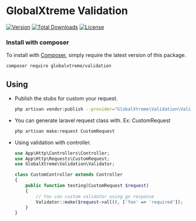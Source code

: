GlobalXtreme Validation
======

[![Version](http://poser.pugx.org/globalxtreme/validation/version)](https://packagist.org/packages/globalxtreme/validation)
[![Total Downloads](http://poser.pugx.org/globalxtreme/validation/downloads)](https://packagist.org/packages/globalxtreme/validation)
[![License](http://poser.pugx.org/globalxtreme/validation/license)](https://packagist.org/packages/globalxtreme/validation)

### Install with composer

To install with [Composer](https://getcomposer.org/), simply require the
latest version of this package.

```bash
composer require globalxtreme/validation
```

## Using
- Publish the stubs for custom your request.
    ```bash
    php artisan vendor:publish --provider="GlobalXtreme\Validation\ValidationServiceProvider"
    ```
- You can generate laravel request class with. Ex: CustomRequest
    ```bash
    php artisan make:request CustomRequest
    ```
- Using validation with controller.
    ```php
    use App\Http\Controllers\Controller;
    use App\Http\Requests\CustomRequest;
    use GlobalXtreme\Validation\Validator;
    
    class CustomController extends Controller
    {
        public function testing(CustomRequest $request) 
        {
            // You can custom validator using gx response
            Validator::make($request->all(), ['foo' => 'required']);
        }
    }
    ```